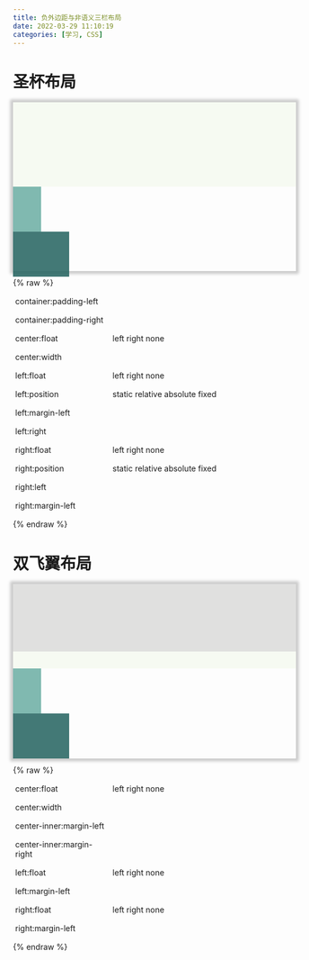 ```yaml
---
title: 负外边距与非语义三栏布局
date: 2022-03-29 11:10:19
categories: [学习, CSS]
---
```


<script src="https://unpkg.com/vue@next"></script>
<link rel="stylesheet" href="https://unpkg.com/element-plus/dist/index.css" />
 <script src="https://unpkg.com/element-plus"></script>

<style>
    :root {
    --el-color-primary: #3ea09e;
    }

    @media (min-width: 1530px) {
        .show {
            display: flex;
        }
        .result {
            width: 300px;
            margin: 0 16px;
        }
        .controller {
            flex: 1;
            margin: 0 8px;
        }
    }
    @media (max-width: 1530px){
        .show {
            width: 100%;
        }
        .result {
            width: 100%;
            margin-bottom: 12px;
        }
        .controller {
            width: 100%;
            margin-top: 12px;
        }
    }
    @media (min-width: 425px){
        .controller-item {
            margin: 16px 4px;
            flex-direction: row;
            align-items: center;
        }
        .controller-item .controller-label {
            flex: 1;
        }
        .controller-item .elcom {
            flex: 2;
            margin-left: 12px;
        }
    }
    @media (max-width: 425px){
        .controller-item {
            margin: 24px 16px;
            flex-direction: column;
            align-items: left;
        }
        .controller-item .controller-label {
            flex: 1;
            font-size: 12px;
        }
        .controller-item .elcom {
            flex: 2;
            margin-top: 8px;
            margin-left: 0;
        }
    }
    .result {
        box-shadow: 0 0 5px 5px rgba(0, 0, 0, 0.2);
    }
    .controller-item {
        display: flex;
    }
</style>

# 圣杯布局

<div id="holy-grail" class="playground">
    <div class="show">
        <div class="result">
            <div style="height: 300px" :style="hgContainer">
                <div style="background-color: #F5FAF0DD; height: 150px; text-align: center; " :style="hgCenter"></div>
                <div style="background-color: #6DAFA4DD; height: 80px; width: 50px; text-align: center;" :style="hgLeft"></div>
                <div style="background-color: #276562DD; height: 80px; width: 100px; text-align: center; " :style="hgRight"></div>
            </div>
        </div>
        {% raw %}
        <div class="controller">
            <div class="controller-item">
                <div class="controller-label"> container:padding-left </div>
                <el-slider class="elcom" size="small" v-model="hgContainerRaw.paddingLeft" :min="0" :max="200" :marks="{50: '50px'}" ></el-slider>
            </div>
            <div class="controller-item">
                <div class="controller-label"> container:padding-right </div>
                <el-slider class="elcom" size="small" v-model="hgContainerRaw.paddingRight" :min="0" :max="200" :marks="{100: '100px'}"></el-slider>
            </div>
            <div class="controller-item">
                <div class="controller-label"> center:float </div>
                <div class="elcom">
                    <el-radio-group v-model="hgCenterRaw.float" size="small">
                        <el-radio-button label="left" >left</el-radio-button>
                        <el-radio-button label="right">right</el-radio-button>
                        <el-radio-button label="none">none</el-radio-button>
                    </el-radio-group>
                </div>
            </div>
            <div class="controller-item">
                <div class="controller-label"> center:width </div>
                <el-slider class="elcom" size="small" v-model="hgCenterRaw.width" :min="0" :max="100" :marks="{100: '100%'}"></el-slider>
            </div>
            <div class="controller-item">
                <div class="controller-label"> left:float </div>
                <div class="elcom">
                    <el-radio-group v-model="hgLeftRaw.float" size="small">
                        <el-radio-button label="left" >left</el-radio-button>
                        <el-radio-button label="right">right</el-radio-button>
                        <el-radio-button label="none">none</el-radio-button>
                    </el-radio-group>
                </div>
            </div>
            <div class="controller-item">
                <div class="controller-label"> left:position </div>
                <div class="elcom">
                    <el-radio-group v-model="hgLeftRaw.position" size="small">
                        <el-radio-button label="static" >static</el-radio-button>
                        <el-radio-button label="relative">relative</el-radio-button>
                        <el-radio-button label="absolute">absolute</el-radio-button>
                        <el-radio-button label="fixed">fixed</el-radio-button>
                    </el-radio-group>
                </div>
            </div>
            <div class="controller-item">
                <div class="controller-label"> left:margin-left </div>
                <el-slider class="elcom" size="small" v-model="hgLeftRaw.marginLeft" :min="-100" :max="100" :marks="lmlmarks"></el-slider>
            </div>
            <div class="controller-item">
                <div class="controller-label"> left:right </div>
                <el-slider class="elcom" size="small" v-model="hgLeftRaw.right" :min="0" :max="200" :marks="{50: '50px'}"></el-slider>
            </div>
            <div class="controller-item">
                <div class="controller-label"> right:float </div>
                <div class="elcom">
                    <el-radio-group v-model="hgRightRaw.float" size="small">
                        <el-radio-button label="left" >left</el-radio-button>
                        <el-radio-button label="right">right</el-radio-button>
                        <el-radio-button label="none">none</el-radio-button>
                    </el-radio-group>
                </div>
            </div>
            <div class="controller-item">
                <div class="controller-label"> right:position </div>
                <div class="elcom">
                    <el-radio-group v-model="hgRightRaw.position" size="small">
                        <el-radio-button label="static" >static</el-radio-button>
                        <el-radio-button label="relative">relative</el-radio-button>
                        <el-radio-button label="absolute">absolute</el-radio-button>
                        <el-radio-button label="fixed">fixed</el-radio-button>
                    </el-radio-group>
                </div>
            </div>
            <div class="controller-item">
                <div class="controller-label"> right:left </div>
                <el-slider class="elcom" size="small" v-model="hgRightRaw.left" :min="0" :max="200" :marks="{100: '100px'}"></el-slider>
            </div>
            <div class="controller-item">
                <div class="controller-label"> right:margin-left </div>
                <el-slider class="elcom" size="small" v-model="hgRightRaw.marginLeft" :min="-100" :max="200" :marks="rmrmarks"></el-slider>
            </div>
        </div>
    {% endraw %}
    </div>
</div>


<script>
    const HolyGrailDemo = {
        data() {
            const lmlmarks = {};
            lmlmarks[-100] = '-100%';
            const rmrmarks = {};
            rmrmarks[-100] = '-100px';
            return {
                lmlmarks,
                rmrmarks,
                hgContainerRaw: {
                    paddingLeft: 50,
                    paddingRight: 100,
                },
                hgCenterRaw: {
                    float: 'left',
                    width: 100,
                },
                hgLeftRaw: {
                    float: 'left',
                    marginLeft: -100,
                    position: 'relative',
                    right: 50,
                },
                hgRightRaw: {
                    float: 'left',
                    marginLeft: -100,
                    position: 'relative',
                    left: 100,
                }
            }
        },
        computed: {
            hgContainer(){
                return {
                    paddingLeft: `${this.hgContainerRaw.paddingLeft}px`,
                    paddingRight: `${this.hgContainerRaw.paddingRight}px`
                }
            },
            hgCenter(){
                return {
                    float: this.hgCenterRaw.float,
                    width: `${this.hgCenterRaw.width}%`
                }
            },
            hgLeft(){
                return {
                    float: this.hgLeftRaw.float,
                    position: this.hgLeftRaw.position,
                    marginLeft: `${this.hgLeftRaw.marginLeft}%`,
                    right: `${this.hgLeftRaw.right}px`,
                }
            },
            hgRight(){
                return {
                    float: this.hgRightRaw.float,
                    marginLeft: `${this.hgRightRaw.marginLeft}px`,
                    position: this.hgRightRaw.position,
                    left: `${this.hgRightRaw.left}px`
                }
            }
        }
    }
    const app = Vue.createApp(HolyGrailDemo);
    app.use(ElementPlus);
    app.mount('#holy-grail');
</script>

# 双飞翼布局

<div id="flying-wing" class="playground">
    <div class="show">
        <div class="result">
            <div style="min-height: 300px" :style="fwContainer">
                <div style="background-color: #F5FAF0DD; height: 150px;" :style="fwCenter">
                    <div style="background-color: #DDDDDDDD; height: 120px; text-align: center;" :style="fwCenterInner">
                    </div>
                </div>
                <div style="background-color: #6DAFA4DD; height: 80px; width: 50px; text-align: center;" :style="fwLeft"></div>
                <div style="background-color: #276562DD; height: 80px; width: 100px; text-align: center;" :style="fwRight"></div>
            </div>
        </div>
        {% raw %}
        <div class="controller">
            <div class="controller-item">
                <div class="controller-label"> center:float </div>
                <div class="elcom">
                    <el-radio-group v-model="fwCenterRaw.float" size="small">
                        <el-radio-button label="left" >left</el-radio-button>
                        <el-radio-button label="right">right</el-radio-button>
                        <el-radio-button label="none">none</el-radio-button>
                    </el-radio-group>
                </div>
            </div>
            <div class="controller-item">
                <div class="controller-label"> center:width </div>
                <el-slider class="elcom" size="small" v-model="fwCenterRaw.width" :min="0" :max="100" :marks="{100: '100%'}"></el-slider>
            </div>
            <div class="controller-item">
                <div class="controller-label"> center-inner:margin-left </div>
                <el-slider class="elcom" size="small" v-model="fwCenterInnerRaw.marginLeft" :min="-100" :max="100" :marks="{50: '50px'}"></el-slider>
            </div>
            <div class="controller-item">
                <div class="controller-label"> center-inner:margin-right </div>
                <el-slider class="elcom" size="small" v-model="fwCenterInnerRaw.marginRight" :min="-100" :max="200" :marks="{100 : '100px'}"></el-slider>
            </div>
            <div class="controller-item">
                <div class="controller-label"> left:float </div>
                <div class="elcom">
                    <el-radio-group v-model="fwLeftRaw.float" size="small">
                        <el-radio-button label="left" >left</el-radio-button>
                        <el-radio-button label="right">right</el-radio-button>
                        <el-radio-button label="none">none</el-radio-button>
                    </el-radio-group>
                </div>
            </div>
            <div class="controller-item">
                <div class="controller-label"> left:margin-left </div>
                <el-slider class="elcom" size="small" v-model="fwLeftRaw.marginLeft" :min="-100" :max="100" :marks="lmlmarks"></el-slider>
            </div>
            <div class="controller-item">
                <div class="controller-label"> right:float </div>
                <div class="elcom">
                    <el-radio-group v-model="fwRightRaw.float" size="small">
                        <el-radio-button label="left" >left</el-radio-button>
                        <el-radio-button label="right">right</el-radio-button>
                        <el-radio-button label="none">none</el-radio-button>
                    </el-radio-group>
                </div>
            </div>
            <div class="controller-item">
                <div class="controller-label"> right:margin-left </div>
                <el-slider class="elcom" size="small" v-model="fwRightRaw.marginLeft" :min="-100" :max="200" :marks="rmrmarks"></el-slider>
            </div>
        </div>
    {% endraw %}
    </div>
</div>

<script>
     const FlyingWingDemo = {
        data() {
            const lmlmarks = {};
            lmlmarks[-100] = '-100%';
            const rmrmarks = {};
            rmrmarks[-100] = '-100px';
            return {
                lmlmarks,
                rmrmarks,
                fwContainer: {},
                fwCenterRaw: {
                    float: 'left',
                    width: 100,
                },
                fwCenterInnerRaw: {
                    marginLeft: 50,
                    marginRight: 100
                },
                fwLeftRaw: {
                    float: 'left',
                    marginLeft: -100,
                },
                fwRightRaw: {
                    float: 'left',
                    marginLeft: -100,
                }
            }
        },
        computed: {
            fwCenter(){
                return {
                    float: this.fwCenterRaw.float,
                    width: `${this.fwCenterRaw.width}%`
                }
            },
            fwCenterInner(){
                return {
                    marginLeft: `${this.fwCenterInnerRaw.marginLeft}px`,
                    marginRight: `${this.fwCenterInnerRaw.marginRight}px`
                }
            },
            fwLeft(){
                return {
                    float: this.fwLeftRaw.float,
                    marginLeft: `${this.fwLeftRaw.marginLeft}%`,
                }
            },
            fwRight(){
                return {
                    float: this.fwRightRaw.float,
                    marginLeft: `${this.fwRightRaw.marginLeft}px`
                }
            }
        }
    }
    const app1 = Vue.createApp(FlyingWingDemo);
    app1.use(ElementPlus);
    app1.mount('#flying-wing');
</script>